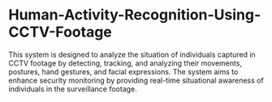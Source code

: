 # Human-Activity-Recognition-Using-CCTV-Footage
This system is designed to analyze the situation of individuals captured in CCTV footage by detecting, tracking, and analyzing their movements, postures, hand gestures, and facial expressions. The system aims to enhance security monitoring by providing real-time situational awareness of individuals in the surveillance footage.
